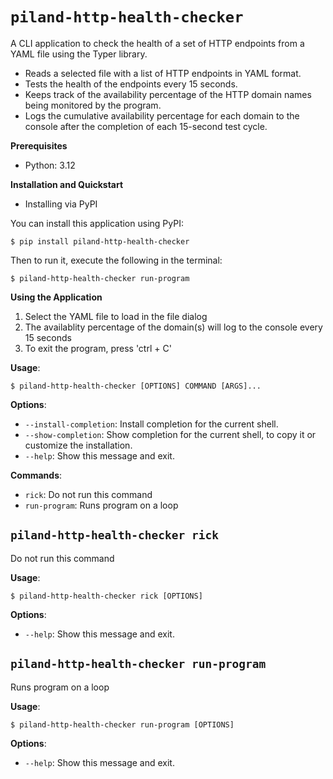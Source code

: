 # `piland-http-health-checker`

A CLI application to check the health of a set of HTTP endpoints from a YAML file using the Typer library.

* Reads a selected file with a list of HTTP endpoints in YAML format. 
* Tests the health of the endpoints every 15 seconds.
* Keeps track of the availability percentage of the HTTP domain names being monitored by the program.
* Logs the cumulative availability percentage for each domain to the console after the completion of each 15-second test cycle.


**Prerequisites**

* Python: 3.12


**Installation and Quickstart**

* Installing via PyPI

You can install this application using PyPI:
```console
$ pip install piland-http-health-checker
```

Then to run it, execute the following in the terminal:
```console
$ piland-http-health-checker run-program
```


**Using the Application**

1. Select the YAML file to load in the file dialog
2. The availablity percentage of the domain(s) will log to the console every 15 seconds
3. To exit the program, press 'ctrl + C'


**Usage**:

```console
$ piland-http-health-checker [OPTIONS] COMMAND [ARGS]...
```

**Options**:

* `--install-completion`: Install completion for the current shell.
* `--show-completion`: Show completion for the current shell, to copy it or customize the installation.
* `--help`: Show this message and exit.

**Commands**:

* `rick`: Do not run this command
* `run-program`: Runs program on a loop

## `piland-http-health-checker rick`

Do not run this command

**Usage**:

```console
$ piland-http-health-checker rick [OPTIONS]
```

**Options**:

* `--help`: Show this message and exit.

## `piland-http-health-checker run-program`

Runs program on a loop

**Usage**:

```console
$ piland-http-health-checker run-program [OPTIONS]
```

**Options**:

* `--help`: Show this message and exit.
